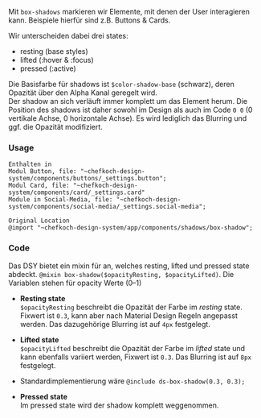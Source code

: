 Mit `box-shadows` markieren wir Elemente, mit denen der User interagieren kann. Beispiele hierfür sind z.B. Buttons & Cards.  

Wir unterscheiden dabei drei states:
- resting (base styles)
- lifted (:hover & :focus)
- pressed (:active)

Die Basisfarbe für shadows ist `$color-shadow-base` (schwarz), deren Opazität über den Alpha Kanal geregelt wird.  
Der shadow an sich verläuft immer komplett um das Element herum. Die Position des shadows ist daher sowohl im Design als auch im Code `0 0` (0 vertikale Achse, 0 horizontale Achse). Es wird lediglich das Blurring und ggf. die Opazität modifiziert.

### Usage

    Enthalten in  
    Modul Button, file: "~chefkoch-design-system/components/buttons/_settings.button";
    Modul Card, file: "~chefkoch-design-system/components/card/_settings.card"
    Module in Social-Media, file: "~chefkoch-design-system/components/social-media/_settings.social-media";
    
    Original Location
    @import "~chefkoch-design-system/app/components/shadows/box-shadow";


### Code  
Das DSY bietet ein mixin für an, welches resting, lifted und pressed state abdeckt. `@mixin box-shadow($opacityResting, $opacityLifted)`. Die Variablen stehen für opacity Werte (0–1)

- __Resting state__  
`$opacityResting` beschreibt die Opazität der Farbe im _resting_ state. Fixwert ist `0.3`, kann aber nach Material Design Regeln angepasst werden. Das dazugehörige Blurring ist auf `4px` festgelegt.  
- __Lifted state__  
`$opacityLifted` beschreibt die Opazität der Farbe im _lifted_ state und kann ebenfalls variiert werden, Fixwert ist `0.3`. Das Blurring ist auf `8px` festgelegt.
- Standardimplementierung wäre `@include ds-box-shadow(0.3, 0.3);`


- __Pressed state__  
Im pressed state wird der shadow komplett weggenommen.
